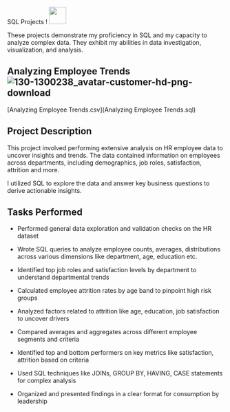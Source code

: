 SQL Projects ! <img height="40" width="40" src="https://pngimg.com/uploads/mysql/mysql_PNG23.png"> 

These projects demonstrate my proficiency in SQL and my capacity to analyze complex data. They exhibit my abilities in data investigation, visualization, and analysis.

## Analyzing Employee Trends ![130-1300238_avatar-customer-hd-png-download](https://github.com/user-attachments/assets/12515efe-b99f-46ad-b038-11e350d50ef1)


 [Analyzing Employee Trends.csv](Analyzing Employee Trends.sql) 

## Project Description

This project involved performing extensive analysis on HR employee data to uncover insights and trends. The data contained information on employees across departments, including demographics, job roles, satisfaction, attrition and more.

I utilized SQL to explore the data and answer key business questions to derive actionable insights.

## Tasks Performed

- Performed general data exploration and validation checks on the HR dataset

- Wrote SQL queries to analyze employee counts, averages, distributions across various dimensions like department, age, education etc.

- Identified top job roles and satisfaction levels by department to understand departmental trends

- Calculated employee attrition rates by age band to pinpoint high risk groups

- Analyzed factors related to attrition like age, education, job satisfaction to uncover drivers

- Compared averages and aggregates across different employee segments and criteria

- Identified top and bottom performers on key metrics like satisfaction, attrition based on criteria

- Used SQL techniques like JOINs, GROUP BY, HAVING, CASE statements for complex analysis 

- Organized and presented findings in a clear format for consumption by leadership
